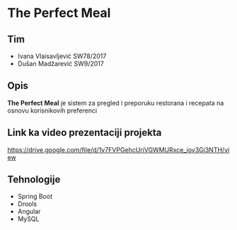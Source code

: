 # The Perfect Meal

## Tim
- Ivana Vlaisavljević SW78/2017
- Dušan Madžarević SW9/2017

## Opis

   <b>The Perfect Meal</b> je sistem za pregled i preporuku restorana i recepata na osnovu korisnikovih preferenci

## Link ka video prezentaciji projekta

  https://drive.google.com/file/d/1y7FVPGehcUriVGWMURxce_iov3Gj3NTH/view

## Tehnologije

  - Spring Boot
  - Drools 
  - Angular
  - MySQL
